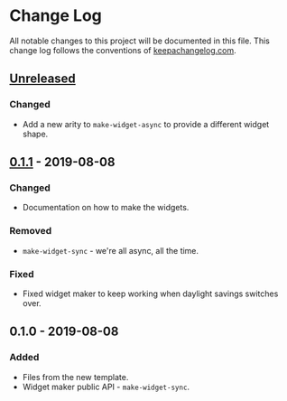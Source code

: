 # Change Log
All notable changes to this project will be documented in this file. This change log follows the conventions of [keepachangelog.com](http://keepachangelog.com/).

## [Unreleased]
### Changed
- Add a new arity to `make-widget-async` to provide a different widget shape.

## [0.1.1] - 2019-08-08
### Changed
- Documentation on how to make the widgets.

### Removed
- `make-widget-sync` - we're all async, all the time.

### Fixed
- Fixed widget maker to keep working when daylight savings switches over.

## 0.1.0 - 2019-08-08
### Added
- Files from the new template.
- Widget maker public API - `make-widget-sync`.

[Unreleased]: https://github.com/your-name/line-streams/compare/0.1.1...HEAD
[0.1.1]: https://github.com/your-name/line-streams/compare/0.1.0...0.1.1
